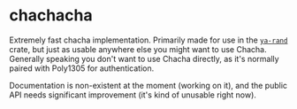 # chachacha

Extremely fast chacha implementation. Primarily made for use in the [`ya-rand`] crate,
but just as usable anywhere else you might want to use Chacha. Generally speaking you don't want
to use Chacha directly, as it's normally paired with Poly1305 for authentication.

Documentation is non-existent at the moment (working on it), and the public API needs significant
improvement (it's kind of unusable right now).

[`ya-rand`]: https://crates.io/crates/ya-rand
